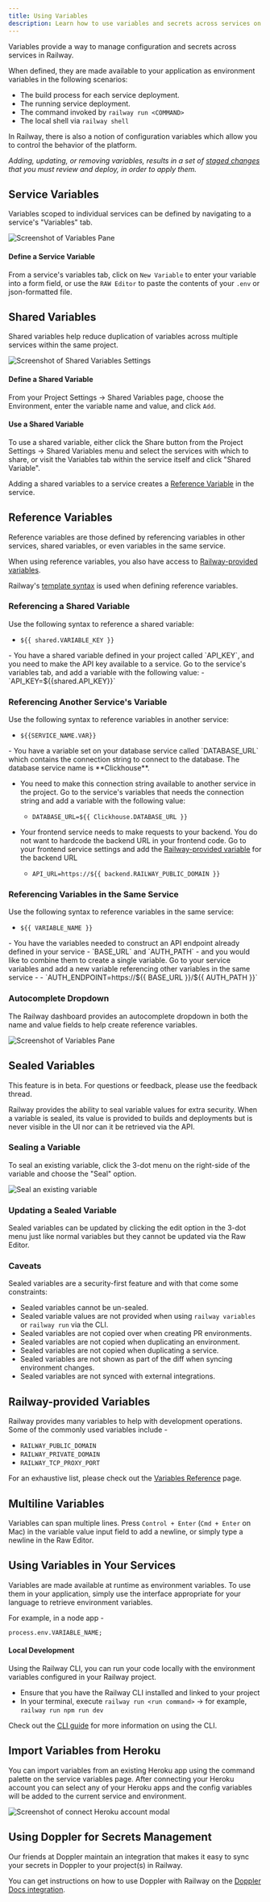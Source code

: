 ```yaml
---
title: Using Variables
description: Learn how to use variables and secrets across services on Railway.
---
```


Variables provide a way to manage configuration and secrets across services in Railway.

When defined, they are made available to your application as environment variables in the following scenarios:

- The build process for each service deployment.
- The running service deployment.
- The command invoked by `railway run <COMMAND>`
- The local shell via `railway shell`

In Railway, there is also a notion of configuration variables which allow you to control the behavior of the platform.

_Adding, updating, or removing variables, results in a set of [staged changes](/guides/staged-changes) that you must review and deploy, in order to apply them._

## Service Variables

Variables scoped to individual services can be defined by navigating to a service's "Variables" tab.

<Image src="https://res.cloudinary.com/railway/image/upload/c_scale,w_2026/v1678820924/docs/CleanShot_2023-03-14_at_12.07.44_2x_rpesxd.png"
alt="Screenshot of Variables Pane"
layout="responsive"
width={2026} height={933} quality={100} />

#### Define a Service Variable

From a service's variables tab, click on `New Variable` to enter your variable into a form field, or use the `RAW Editor` to paste the contents of your `.env` or json-formatted file.

## Shared Variables

Shared variables help reduce duplication of variables across multiple services within the same project.

<Image src="https://res.cloudinary.com/railway/image/upload/v1669678393/docs/shared-variables-settings_vchmzn.png"
alt="Screenshot of Shared Variables Settings"
layout="responsive"
width={2402} height={1388} quality={100} />

#### Define a Shared Variable

From your Project Settings -> Shared Variables page, choose the Environment, enter the variable name and value, and click `Add`.

#### Use a Shared Variable

To use a shared variable, either click the Share button from the Project Settings -> Shared Variables menu and select the services with which to share, or visit the Variables tab within the service itself and click "Shared Variable".

Adding a shared variables to a service creates a [Reference Variable](/guides/variables#referencing-a-shared-variable) in the service.

## Reference Variables

Reference variables are those defined by referencing variables in other services, shared variables, or even variables in the same service.

When using reference variables, you also have access to [Railway-provided variables](#railway-provided-variables).

Railway's [template syntax](/reference/variables#template-syntax) is used when defining reference variables.

### Referencing a Shared Variable

Use the following syntax to reference a shared variable:

- `${{ shared.VARIABLE_KEY }}`

<Collapse slug="referencing-a-shared-variable-example" title="Example">
- You have a shared variable defined in your project called `API_KEY`, and you need to make the API key available to a service.  Go to the service's variables tab, and add a variable with the following value:
  - `API_KEY=${{shared.API_KEY}}`
</Collapse>

### Referencing Another Service's Variable

Use the following syntax to reference variables in another service:

- `${{SERVICE_NAME.VAR}}`

<Collapse slug="referencing-another-services-variable-example" title="Example">
- You have a variable set on your database service called `DATABASE_URL` which contains the connection string to connect to the database.  The database service name is **Clickhouse**.

- You need to make this connection string available to another service in the project. Go to the service's variables that needs the connection string and add a variable with the following value:

  - `DATABASE_URL=${{ Clickhouse.DATABASE_URL }}`

- Your frontend service needs to make requests to your backend. You do not want to hardcode the backend URL in your frontend code. Go to your frontend service settings and add the [Railway-provided variable](/develop/variables#railway-provided-variables) for the backend URL

  - `API_URL=https://${{ backend.RAILWAY_PUBLIC_DOMAIN }}`

</Collapse>

### Referencing Variables in the Same Service

Use the following syntax to reference variables in the same service:

- `${{ VARIABLE_NAME }}`

<Collapse slug="referencing-variables-in-the-same-service-example" title="Example">
- You have the variables needed to construct an API endpoint already defined in your service - `BASE_URL` and `AUTH_PATH` - and you would like to combine them to create a single variable.  Go to your service variables and add a new variable referencing other variables in the same service -
  - `AUTH_ENDPOINT=https://${{ BASE_URL }}/${{ AUTH_PATH }}`
</Collapse>

### Autocomplete Dropdown

The Railway dashboard provides an autocomplete dropdown in both the name and value fields to help create reference variables.

<Image src="https://res.cloudinary.com/railway/image/upload/c_scale,w_2000/v1678823846/docs/CleanShot_2023-03-14_at_12.56.56_2x_mbb6hu.png"
alt="Screenshot of Variables Pane"
layout="responsive"
width={2408} height={1150} quality={100} />

## Sealed Variables

<Banner variant="info">This feature is in beta. For questions or feedback, please use the <Link target="_blank" rel="noopener" className="underline" href="https://station.railway.com/feedback/sealed-variables-c1317d54">feedback thread</Link>.</Banner>

Railway provides the ability to seal variable values for extra security. When a variable is sealed, its value is provided to builds and deployments but is never visible in the UI nor can it be retrieved via the API.

### Sealing a Variable

To seal an existing variable, click the 3-dot menu on the right-side of the variable and choose the "Seal" option.

<Image src="https://res.cloudinary.com/railway/image/upload/v1726224584/CleanShot_2024-09-13_at_14.48.50_2x_ffr4ij.png"
alt="Seal an existing variable"
layout="responsive"
width={502} height={533} quality={100} />

### Updating a Sealed Variable

Sealed variables can be updated by clicking the edit option in the 3-dot menu just like normal variables but they cannot be updated via the Raw Editor.

### Caveats

Sealed variables are a security-first feature and with that come some constraints:

- Sealed variables cannot be un-sealed.
- Sealed variable values are not provided when using `railway variables` or `railway run` via the CLI.
- Sealed variables are not copied over when creating PR environments.
- Sealed variables are not copied when duplicating an environment.
- Sealed variables are not copied when duplicating a service.
- Sealed variables are not shown as part of the diff when syncing environment changes.
- Sealed variables are not synced with external integrations.

## Railway-provided Variables

Railway provides many variables to help with development operations. Some of the commonly used variables include -

- `RAILWAY_PUBLIC_DOMAIN`
- `RAILWAY_PRIVATE_DOMAIN`
- `RAILWAY_TCP_PROXY_PORT`

For an exhaustive list, please check out the [Variables Reference](/reference/variables#railway-provided-variables) page.

## Multiline Variables

Variables can span multiple lines. Press `Control + Enter` (`Cmd + Enter` on Mac) in the variable value input field to add a newline, or simply type a newline in the Raw Editor.

## Using Variables in Your Services

Variables are made available at runtime as environment variables. To use them in your application, simply use the interface appropriate for your language to retrieve environment variables.

For example, in a node app -

```node
process.env.VARIABLE_NAME;
```

#### Local Development

Using the Railway CLI, you can run your code locally with the environment variables configured in your Railway project.

- Ensure that you have the Railway CLI installed and linked to your project
- In your terminal, execute `railway run <run command>`
  -> for example, `railway run npm run dev`

Check out the [CLI guide](/guides/cli#local-development) for more information on using the CLI.

## Import Variables from Heroku

You can import variables from an existing Heroku app using the command palette
on the service variables page. After connecting your Heroku account you can
select any of your Heroku apps and the config variables will be added to the current service and environment.

<Image src="/images/connect-heroku-account.png"
alt="Screenshot of connect Heroku account modal"
layout="responsive"
width={521} height={404} quality={100} />

## Using Doppler for Secrets Management

Our friends at Doppler maintain an integration that makes it easy to sync your secrets in Doppler to your project(s) in Railway.

You can get instructions on how to use Doppler with Railway on the <a href="https://docs.doppler.com/docs/railway" target="_blank">Doppler Docs
integration</a>.
